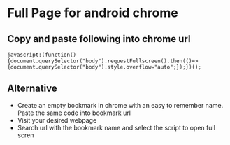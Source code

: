 # Full Page for android chrome
## Copy and paste following into chrome url

<code>javascript:(function(){document.querySelector("body").requestFullscreen().then(()=>{document.querySelector("body").style.overflow="auto";});})();</code>

## Alternative
- Create an empty bookmark in chrome with an easy to remember name. Paste the same code into bookmark url
- Visit your desired webpage
- Search url with the bookmark name and select the script to open full scren
